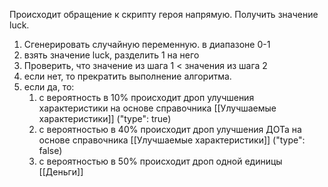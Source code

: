 Происходит обращение к скрипту героя напрямую. Получить значение luck.

1. Сгенерировать случайную переменную. в диапазоне 0-1
2. взять значение luck, разделить 1 на него
3. Проверить, что значение из шага 1 < значения из шага 2
4. если нет, то прекратить выполнение алгоритма.
5. если да, то:
	1. с вероятность в 10% происходит дроп улучшения характеристики на основе справочника [[Улучшаемые характеристики]] ("type": true)
	2. с вероятностью в 40% происходит дроп улучшения ДОТа на основе справочника [[Улучшаемые характеристики]] ("type": false)
	3. с вероятностью в 50% происходит дроп  одной единицы [[Деньги]]